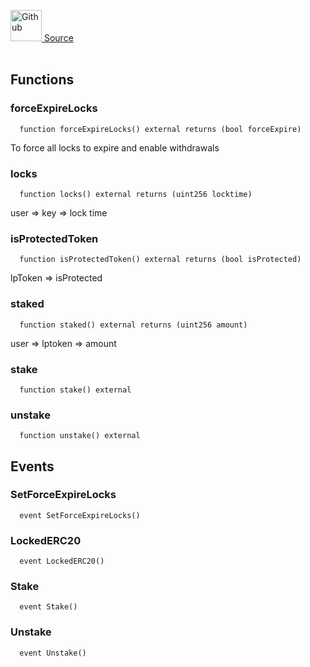 <a href="https://github.com/AgentFi/agentfi-contracts/blob/main/contracts/interfaces/external/Hyperlock/IHyperlockStaking.sol"><img src="/img/github.svg" alt="Github" width="50px"/> Source</a><br/><br/>




## Functions
### forceExpireLocks
```solidity
  function forceExpireLocks() external returns (bool forceExpire)
```

To force all locks to expire and enable withdrawals


### locks
```solidity
  function locks() external returns (uint256 locktime)
```

user => key => lock time


### isProtectedToken
```solidity
  function isProtectedToken() external returns (bool isProtected)
```

lpToken => isProtected


### staked
```solidity
  function staked() external returns (uint256 amount)
```

user => lptoken => amount


### stake
```solidity
  function stake() external
```




### unstake
```solidity
  function unstake() external
```





## Events
### SetForceExpireLocks
```solidity
  event SetForceExpireLocks()
```



### LockedERC20
```solidity
  event LockedERC20()
```



### Stake
```solidity
  event Stake()
```



### Unstake
```solidity
  event Unstake()
```



